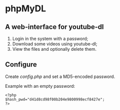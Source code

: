 phpMyDL
=======

A web-interface for youtube-dl
----------------------------

1. Login in the system with a password;
2. Download some videos using youtube-dl;
3. View the files and optionally delete them.

Configure
----------------------------
Create *config.php* and set a MD5-encoded password.

Example with an empty password:

```
<?php
$hash_pwd="d41d8cd98f00b204e9800998ecf8427e";
?>
```
